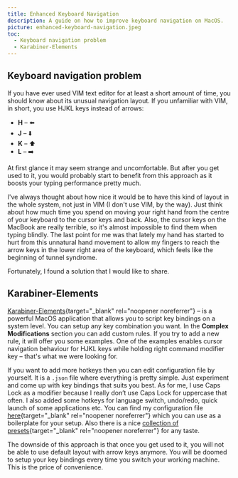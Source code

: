 ```yaml
---
title: Enhanced Keyboard Navigation
description: A guide on how to improve keyboard navigation on MacOS.
picture: enhanced-keyboard-navigation.jpeg
toc:
  - Keyboard navigation problem
  - Karabiner-Elements
---
```


## Keyboard navigation problem

If you have ever used VIM text editor for at least a short amount of time, you should know about its unusual navigation layout. If you unfamiliar with VIM, in short, you use HJKL keys instead of arrows:

- **H** – ⬅️
- **J** – ⬇️
- **K** – ⬆️
- **L** – ➡️

At first glance it may seem strange and uncomfortable. But after you get used to it, you would probably start to benefit from this approach as it boosts your typing performance pretty much.

I've always thought about how nice it would be to have this kind of layout in the whole system, not just in VIM (I don't use VIM, by the way). Just think about how much time you spend on moving your right hand from the centre of your keyboard to the cursor keys and back. Also, the cursor keys on the MacBook are really terrible, so it's almost impossible to find them when typing blindly. The last point for me was that lately my hand has started to hurt from this unnatural hand movement to allow my fingers to reach the arrow keys in the lower right area of the keyboard, which feels like the beginning of tunnel syndrome.

Fortunately, I found a solution that I would like to share.

## Karabiner-Elements

[Karabiner-Elements](https://karabiner-elements.pqrs.org/){target="\_blank" rel="noopener noreferrer"} – is a powerful MacOS application that allows you to script key bindings on a system level. You can setup any key combination you want. In the **Complex Modifications** section you can add custom rules. If you try to add a new rule, it will offer you some examples. One of the examples enables cursor navigation behaviour for HJKL keys while holding right command modifier key – that's what we were looking for.

If you want to add more hotkeys then you can edit configuration file by yourself. It is a `.json` file where everything is pretty simple. Just experiment and come up with key bindings that suits you best. As for me, I use Caps Lock as a modifier because I really don’t use Caps Lock for uppercase that often. I also added some hotkeys for language switch, undo/redo, quick launch of some applications etc. You can find my configuration file [here](https://raw.githubusercontent.com/kirillunlimited/dev-env/master/karabiner.json){target="\_blank" rel="noopener noreferrer"} which you can use as a boilerplate for your setup. Also there is a nice [collection of presets](https://ke-complex-modifications.pqrs.org/){target="\_blank" rel="noopener noreferrer"} for any taste.

The downside of this approach is that once you get used to it, you will not be able to use default layout with arrow keys anymore. You will be doomed to setup your key bindings every time you switch your working machine. This is the price of convenience.
